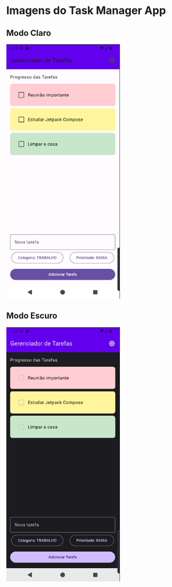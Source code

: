 # Imagens do Task Manager App


## Modo Claro
<img src="./img-1.png" alt="" width="300">

## Modo Escuro
<img src="./img-2.png" alt="" width="300">

